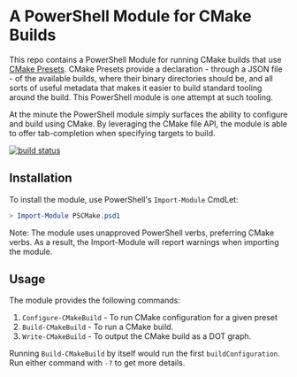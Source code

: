 # A PowerShell Module for CMake Builds

This repo contains a PowerShell Module for running CMake builds that use [CMake Presets][cmake-presets]. CMake Presets
provide a declaration - through a JSON file - of the available builds, where their binary directories should be, and all
sorts of useful metadata that makes it easier to build standard tooling around the build. This PowerShell module is one
attempt at such tooling.

At the minute the PowerShell module simply surfaces the ability to configure and build using CMake. By leveraging the
CMake file API, the module is able to offer tab-completion when specifying targets to build.

[![build status](https://github.com/MarkSchofield/PSCMake/actions/workflows/ci.yaml/badge.svg?branch=main)](https://github.com/MarkSchofield/PSCMake/actions/workflows/ci.yaml?query=branch%3Amain)

## Installation

To install the module, use PowerShell's `Import-Module` CmdLet:

```powershell
> Import-Module PSCMake.psd1
```

Note: The module uses unapproved PowerShell verbs, preferring CMake verbs. As a result, the Import-Module will report
warnings when importing the module.

## Usage

The module provides the following commands:

1. `Configure-CMakeBuild` - To run CMake configuration for a given preset
2. `Build-CMakeBuild` - To run a CMake build.
3. `Write-CMakeBuild` - To output the CMake build as a DOT graph.

Running `Build-CMakeBuild` by itself would run the first `buildConfiguration`. Run either command with `-?` to get more
details.

[cmake-presets]: <https://cmake.org/cmake/help/latest/manual/cmake-presets.7.html> "CMake Presets"
